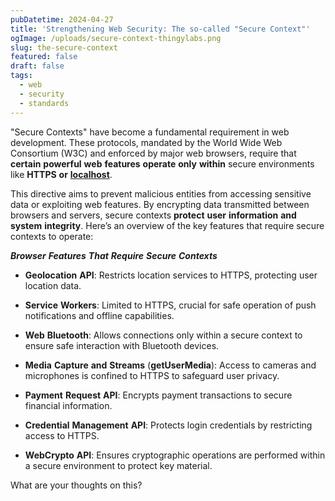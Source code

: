 ```yaml
---
pubDatetime: 2024-04-27
title: 'Strengthening Web Security: The so-called "Secure Context"'
ogImage: /uploads/secure-context-thingylabs.png
slug: the-secure-context
featured: false
draft: false
tags:
  - web
  - security
  - standards
---
```

"Secure Contexts" have become a fundamental requirement in web development. These protocols, mandated by the World Wide Web Consortium (W3C) and enforced by major web browsers, require that **certain** **powerful** **web** **features** **operate** **only** **within** secure environments like **HTTPS** **or** [**localhost**](http://localhost).

This directive aims to prevent malicious entities from accessing sensitive data or exploiting web features. By encrypting data transmitted between browsers and servers, secure contexts **protect** **user** **information** **and** **system** **integrity**. Here’s an overview of the key features that require secure contexts to operate:

**_Browser_** **_Features_** **_That_** **_Require_** **_Secure_** **_Contexts_**

*   **Geolocation** **API**: Restricts location services to HTTPS, protecting user location data.
    
*   **Service** **Workers**: Limited to HTTPS, crucial for safe operation of push notifications and offline capabilities.
    
*   **Web** **Bluetooth**: Allows connections only within a secure context to ensure safe interaction with Bluetooth devices.
    
*   **Media** **Capture** **and** **Streams** (**getUserMedia**): Access to cameras and microphones is confined to HTTPS to safeguard user privacy.
    
*   **Payment** **Request** **API**: Encrypts payment transactions to secure financial information.
    
*   **Credential** **Management** **API**: Protects login credentials by restricting access to HTTPS.
    
*   **WebCrypto** **API**: Ensures cryptographic operations are performed within a secure environment to protect key material.
    

What are your thoughts on this?
